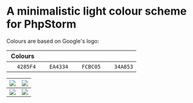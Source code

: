 # A minimalistic light colour scheme for PhpStorm

Colours are based on Google's logo:

| Colours | | | |
|------|------|--------|-------|
| <img width="15" src="https://color.stitcher.io/4285F4"/> `4285F4` | <img width="15" src="https://color.stitcher.io/EA4334"/> `EA4334` | <img width="15" src="https://color.stitcher.io/FCBC05"/> `FCBC05` | <img width="15" src="https://color.stitcher.io/34A853"/> `34A853` |

| ![](https://user-images.githubusercontent.com/6905297/59024383-17d45d00-8852-11e9-8641-df15b3e551ad.png) |  ![](https://user-images.githubusercontent.com/6905297/59024416-27ec3c80-8852-11e9-8660-d61ce382724f.png) |
|----------------------------------------------------------------------------------------------------------|---|
| ![](https://user-images.githubusercontent.com/6905297/59024434-2fabe100-8852-11e9-9645-7e5bb3d9aa51.png)  | ![](https://user-images.githubusercontent.com/6905297/59024936-53bbf200-8853-11e9-8169-bf8560d53e0b.png) |
